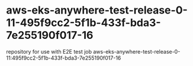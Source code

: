 # aws-eks-anywhere-test-release-0-11-495f9cc2-5f1b-433f-bda3-7e255190f017-16
repository for use with E2E test job aws-eks-anywhere-test-release-0-11:495f9cc2-5f1b-433f-bda3-7e255190f017-16
